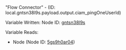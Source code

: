 "Flow Connector" - (ID: local.gntsn38l9s.payload.output.ciam_pingOneUserId)

Variable Written:
Node ID: [gntsn38l9s](../nodes/gntsn38l9s.md)

Variable Reads:
* Node (Node ID: [5gs9h0ar04](../nodes/5gs9h0ar04.md))
